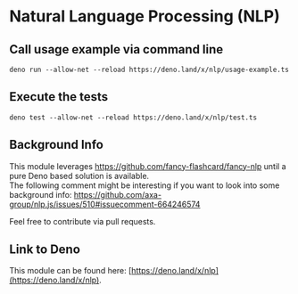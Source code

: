 # Natural Language Processing (NLP)

## Call usage example via command line
```
deno run --allow-net --reload https://deno.land/x/nlp/usage-example.ts
```

## Execute the tests
```
deno test --allow-net --reload https://deno.land/x/nlp/test.ts

``` 

## Background Info
This module leverages https://github.com/fancy-flashcard/fancy-nlp until a pure Deno based solution is available.  
The following comment might be interesting if you want to look into some background info: https://github.com/axa-group/nlp.js/issues/510#issuecomment-664246574  

Feel free to contribute via pull requests. 

## Link to Deno
This module can be found here: [https://deno.land/x/nlp](https://deno.land/x/nlp).
